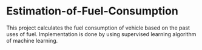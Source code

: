 # Estimation-of-Fuel-Consumption
This project calculates the fuel consumption of vehicle based on the past uses of fuel. Implementation is done by using supervised learning algorithm of machine learning. 
